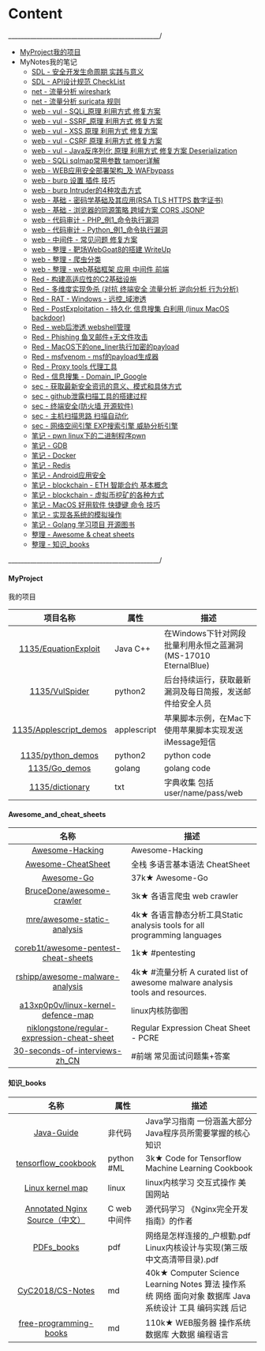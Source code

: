 # Content

________________________________________________/

- [MyProject我的项目](#myproject)
- MyNotes我的笔记
    + [SDL - 安全开发生命周期 实践与意义](sdl.md)
    + [SDL - API设计规范 CheckList](sdl_API.md)
    + [net - 流量分析 wireshark](net_wireshark.md)
    + [net - 流量分析 suricata 规则](net_suricata.md)
    + [web - vul - SQLi_原理 利用方式 修复方案](web_vul_sqli.md)
    + [web - vul - SSRF_原理 利用方式 修复方案](web_vul_SSRF.md)
    + [web - vul - XSS  原理 利用方式 修复方案](web_vul_XSS.md)
    + [web - vul - CSRF 原理 利用方式 修复方案](web_vul_CSRF.md)
    + [web - vul - Java反序列化 原理 利用方式 修复方案 Deserialization](web_vul_Deserialization.md)
    + [web - SQLi sqlmap常用参数 tamper详解](sec_sqlmap.md)
    + [web - WEB应用安全部署架构_及 WAFbypass](web_WAF_bypass.md)
    + [web - burp 设置 插件 技巧](web_x_burp.md)
    + [web - burp Intruder的4种攻击方式](web_x_burp_Intruder.md)
    + [web - 基础 - 密码学基础及其应用(RSA TLS HTTPS 数字证书)](web_x_https_tls.md)
    + [web - 基础 - 浏览器的同源策略 跨域方案 CORS JSONP](web_x_SOP.md)
    + [web - 代码审计 - PHP_例1_命令执行漏洞](web_code_audit_PHP.md)
    + [web - 代码审计 - Python_例1_命令执行漏洞](web_code_audit_Python.md)
    + [web - 中间件 - 常见问题 修复方案](web_vul_mid_SSL_slowhttpdos.md)
    + [web - 整理 - 靶场WebGoat8的搭建 WriteUp](z_web_webgoat.md)
    + [web - 整理 - 爬虫分类](z_web_crawl.md)
    + [web - 整理 - web基础框架 应用 中间件 前端](web_apps.md)
    + [Red - 构建高适应性的C2基础设施](sec_C2.md)
    + [Red - 多维度实现免杀 (对抗 终端安全 流量分析 逆向分析 行为分析)](sec_evasion.md) 
    + [Red - RAT - Windows - 远控_域渗透](sec_RAT.md)
    + [Red - PostExploitation - 持久化 信息搜集 白利用 (linux MacOS backdoor)](sec_RAT_post_exploitation.md)
    + [Red - web后渗透 webshell管理](sec_webshell.md)
    + [Red - Phishing 鱼叉邮件+无文件攻击](sec_Phishing.md)
    + [Red - MacOS下的one_liner执行加密的payload](sec_mac_encryption_one_liner.md)
    + [Red - msfvenom - msf的payload生成器](sec_msfvenom.md)
    + [Red - Proxy tools 代理工具](sec_proxy.md)
    + [Red - 信息搜集 - Domain_IP_Google](sec_info_gathering.md)
    + [sec - 获取最新安全资讯的意义、模式和具体方式](sec_get_news.md)
    + [sec - github泄露扫描工具的搭建过程](sec_github_scan.md)
    + [sec - 终端安全(防火墙 开源软件)](sec_endpoint.md)
    + [sec - 主机扫描思路 扫描自动化](host_sec_port_service_exp.md)
    + [sec - 网络空间引擎 EXP搜索引擎 威胁分析引擎](sec_websites.md)
    + [笔记 - pwn linux下的二进制程序pwn](note_bin_pwn.md)
    + [笔记 - GDB](note_bin_GDB.md)
    + [笔记 - Docker](note_Docker.md)
    + [笔记 - Redis](note_DB_redis.md)
    + [笔记 - Android应用安全](note_sec_android.md)
    + [笔记 - blockchain - ETH 智能合约 基本概念](blockchain_SmartContracts.md)
    + [笔记 - blockchain - 虚拟币挖矿的各种方式](blockchain_mining.md)
    + [笔记 - MacOS 好用软件 快捷键 命令 技巧](z_command_Mac.md)
    + [笔记 - 实现各系统的模拟操作](z_auto_operation.md)
    + [笔记 - Golang 学习项目 开源图书](note_Golang.md)
    + [整理 - Awesome & cheat sheets](#awesome_and_cheat_sheets)
    + [整理 - 知识_books](#知识_books)

    
________________________________________________/

#### MyProject

我的项目

|项目名称|属性|描述|
|:-------------:|--|-----|
|[1135/EquationExploit](https://github.com/1135/EquationExploit)|Java C++|在Windows下针对网段批量利用永恒之蓝漏洞(MS-17010 EternalBlue) |
|[1135/VulSpider](https://github.com/1135/VulSpider)|python2|后台持续运行，获取最新漏洞及每日简报，发送邮件给安全人员|
|[1135/Applescript_demos](https://github.com/1135/Applescript_demos)|applescript|苹果脚本示例，在Mac下使用苹果脚本实现发送iMessage短信|
|[1135/python_demos](https://github.com/1135/python_demos)|python2|python code|
|[1135/Go_demos](https://github.com/1135/Go_demos)|golang|golang code|
|[1135/dictionary](https://github.com/1135/dictionary)|txt|字典收集 包括user/name/pass/web|

#### Awesome_and_cheat_sheets

|名称|描述|
|:-------------:|-----|
|[Awesome-Hacking](https://github.com/Hack-with-Github/Awesome-Hacking)|Awesome-Hacking|
|[Awesome-CheatSheet](https://github.com/wxyyxc1992/Awesome-CheatSheet)|全栈 多语言基本语法 CheatSheet|
|[Awesome-Go](https://github.com/avelino/awesome-go)|37k★ Awesome-Go|
|[BruceDone/awesome-crawler](https://github.com/BruceDone/awesome-crawler)|3k★ 各语言爬虫 web crawler|
|[mre/awesome-static-analysis](https://github.com/mre/awesome-static-analysis)|4k★ 各语言静态分析工具Static analysis tools for all programming languages|
|[coreb1t/awesome-pentest-cheat-sheets](https://github.com/coreb1t/awesome-pentest-cheat-sheets)|1k★ #pentesting |
|[rshipp/awesome-malware-analysis](https://github.com/rshipp/awesome-malware-analysis)|4k★ #流量分析 A curated list of awesome malware analysis tools and resources.|
|[a13xp0p0v/linux-kernel-defence-map](https://github.com/a13xp0p0v/linux-kernel-defence-map)|linux内核防御图|
|[niklongstone/regular-expression-cheat-sheet](https://github.com/niklongstone/regular-expression-cheat-sheet)|Regular Expression Cheat Sheet - PCRE|
|[30-seconds-of-interviews-zh_CN](https://github.com/b3log/30-seconds-of-interviews-zh_CN)|#前端 常见面试问题集+答案|

#### 知识_books

|名称|属性|描述|
|:-------------:|--|-----|
|[Java-Guide](https://github.com/Snailclimb/Java-Guide)|非代码|Java学习指南 一份涵盖大部分Java程序员所需要掌握的核心知识|
|[tensorflow_cookbook](https://github.com/nfmcclure/tensorflow_cookbook)|python #ML|3k★ Code for Tensorflow Machine Learning Cookbook |
|[Linux kernel map](http://www.makelinux.net/kernel_map/)|linux|linux内核学习 交互式操作 美国网站|
|[Annotated Nginx Source（中文）](https://github.com/chronolaw/annotated_nginx)|C web中间件|源代码学习 《Nginx完全开发指南》的作者 |
|[PDFs_books](https://github.com/tongxurt/pdfs)|pdf|网络是怎样连接的_户根勤.pdf Linux内核设计与实现(第三版中文高清带目录).pdf|
|[CyC2018/CS-Notes](https://github.com/CyC2018/CS-Notes)|md|40k★ Computer Science Learning Notes 算法 操作系统 网络 面向对象 数据库 Java 系统设计 工具 编码实践 后记|
|[free-programming-books](https://github.com/EbookFoundation/free-programming-books/blob/master/free-programming-books-zh.md)|md|110k★ WEB服务器 操作系统 数据库 大数据 编程语言|
